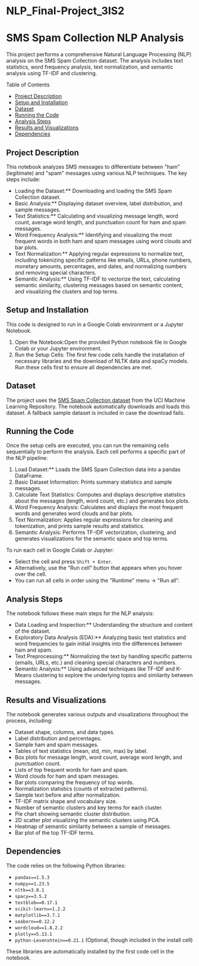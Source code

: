 # NLP_Final-Project_3IS2
# SMS Spam Collection NLP Analysis

This project performs a comprehensive Natural Language Processing (NLP) analysis on the SMS Spam Collection dataset. The analysis includes text statistics, word frequency analysis, text normalization, and semantic analysis using TF-IDF and clustering.

Table of Contents
- [Project Description](#project-description)
- [Setup and Installation](#setup-and-installation)
- [Dataset](#dataset)
- [Running the Code](#running-the-code)
- [Analysis Steps](#analysis-steps)
- [Results and Visualizations](#results-and-visualizations)
- [Dependencies](#dependencies)

## Project Description

This notebook analyzes SMS messages to differentiate between "ham" (legitimate) and "spam" messages using various NLP techniques. The key steps include:
- Loading the Dataset:** Downloading and loading the SMS Spam Collection dataset.
- Basic Analysis:** Displaying dataset overview, label distribution, and sample messages.
- Text Statistics:** Calculating and visualizing message length, word count, average word length, and punctuation count for ham and spam messages.
- Word Frequency Analysis:** Identifying and visualizing the most frequent words in both ham and spam messages using word clouds and bar plots.
- Text Normalization:** Applying regular expressions to normalize text, including tokenizing specific patterns like emails, URLs, phone numbers, monetary amounts, percentages, and dates, and normalizing numbers and removing special characters.
- Semantic Analysis:** Using TF-IDF to vectorize the text, calculating semantic similarity, clustering messages based on semantic content, and visualizing the clusters and top terms.

## Setup and Installation
This code is designed to run in a Google Colab environment or a Jupyter Notebook.
1.  Open the Notebook:Open the provided Python notebook file in Google Colab or your Jupyter environment.
2.  Run the Setup Cells: The first few code cells handle the installation of necessary libraries and the download of NLTK data and spaCy models. Run these cells first to ensure all dependencies are met.

## Dataset
The project uses the [SMS Spam Collection dataset](https://archive.ics.uci.edu/ml/datasets/SMS+Spam+Collection) from the UCI Machine Learning Repository. The notebook automatically downloads and loads this dataset. A fallback sample dataset is included in case the download fails.

## Running the Code
Once the setup cells are executed, you can run the remaining cells sequentially to perform the analysis. Each cell performs a specific part of the NLP pipeline:
1.  Load Dataset:** Loads the SMS Spam Collection data into a pandas DataFrame.
2.  Basic Dataset Information: Prints summary statistics and sample messages.
3.  Calculate Text Statistics: Computes and displays descriptive statistics about the messages (length, word count, etc.) and generates box plots.
4.  Word Frequency Analysis: Calculates and displays the most frequent words and generates word clouds and bar plots.
5.  Text Normalization: Applies regular expressions for cleaning and tokenization, and prints sample results and statistics.
6.  Semantic Analysis: Performs TF-IDF vectorization, clustering, and generates visualizations for the semantic space and top terms.

To run each cell in Google Colab or Jupyter:
-   Select the cell and press `Shift + Enter`.
-   Alternatively, use the "Run cell" button that appears when you hover over the cell.
-   You can run all cells in order using the "Runtime" menu -> "Run all".

## Analysis Steps
The notebook follows these main steps for the NLP analysis:
-   Data Loading and Inspection:** Understanding the structure and content of the dataset.
-   Exploratory Data Analysis (EDA):** Analyzing basic text statistics and word frequencies to gain initial insights into the differences between ham and spam.
-   Text Preprocessing:** Normalizing the text by handling specific patterns (emails, URLs, etc.) and cleaning special characters and numbers.
-   Semantic Analysis:** Using advanced techniques like TF-IDF and K-Means clustering to explore the underlying topics and similarity between messages.

## Results and Visualizations
The notebook generates various outputs and visualizations throughout the process, including:
-   Dataset shape, columns, and data types.
-   Label distribution and percentages.
-   Sample ham and spam messages.
-   Tables of text statistics (mean, std, min, max) by label.
-   Box plots for message length, word count, average word length, and punctuation count.
-   Lists of top frequent words for ham and spam.
-   Word clouds for ham and spam messages.
-   Bar plots comparing the frequency of top words.
-   Normalization statistics (counts of extracted patterns).
-   Sample text before and after normalization.
-   TF-IDF matrix shape and vocabulary size.
-   Number of semantic clusters and key terms for each cluster.
-   Pie chart showing semantic cluster distribution.
-   2D scatter plot visualizing the semantic clusters using PCA.
-   Heatmap of semantic similarity between a sample of messages.
-   Bar plot of the top TF-IDF terms.

## Dependencies
The code relies on the following Python libraries:

-   `pandas==1.5.3`
-   `numpy==1.23.5`
-   `nltk==3.8.1`
-   `spacy==3.5.2`
-   `textblob==0.17.1`
-   `scikit-learn==1.2.2`
-   `matplotlib==3.7.1`
-   `seaborn==0.12.2`
-   `wordcloud==1.8.2.2`
-   `plotly==5.13.1`
-   `python-Levenshtein==0.21.1` (Optional, though included in the install cell)

These libraries are automatically installed by the first code cell in the notebook.

